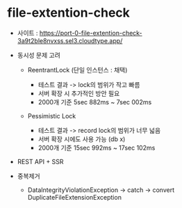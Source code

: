 # file-extention-check

- 사이트 : https://port-0-file-extention-check-3a9t2ble8nvxss.sel3.cloudtype.app/

- 동시성 문제 고려
  - ReentrantLock (단일 인스턴스 : 채택)
    - 테스트 결과 -> lock의 범위가 작고 빠름
    - 서버 확장 시 추가적인 방안 필요
    - 2000개 기준 5sec 882ms ~ 7sec 002ms

  - Pessimistic Lock
    - 테스트 결과 -> record lock의 범위가 너무 넓음
    - 서버 확장 시에도 사용 가능 (db x)
    - 2000개 기준 15sec 992ms ~ 17sec 102ms

- REST API + SSR
- 중복제거
  - DataIntegrityViolationException -> catch -> convert DuplicateFileExtensionException
